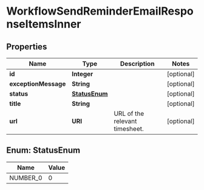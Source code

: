 

# WorkflowSendReminderEmailResponseItemsInner


## Properties

| Name | Type | Description | Notes |
|------------ | ------------- | ------------- | -------------|
|**id** | **Integer** |  |  [optional] |
|**exceptionMessage** | **String** |  |  [optional] |
|**status** | [**StatusEnum**](#StatusEnum) |  |  [optional] |
|**title** | **String** |  |  [optional] |
|**url** | **URI** | URL of the relevant timesheet. |  [optional] |



## Enum: StatusEnum

| Name | Value |
|---- | -----|
| NUMBER_0 | 0 |



